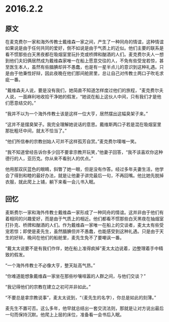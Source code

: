# 2016.2.2

## 原文

在麦克费尔一家和海外传教士戴维森一家之间，产生了一种同舟的情谊，这种情谊如果说是由于任何共同的爱好，倒不如说是由于气质上的近似。他们主要的联系是看不惯那些白天黑夜都在吸烟室里玩扑克或桥牌和酗酒的人们。麦克费尔夫人一想到他们夫妇俩居然成为戴维森家唯一在船上愿意交往的人，不免有些受宠若惊，甚至医生本人，虽然有些腼腆却并不愚蠢，也是有一星半点儿的意识到这种礼遇。只是由于他秉性好辩，因此夜晚在他们那间舱房里，总让自己对传教士两口子吹毛求疵一番。

"戴维森夫人说，要是没有我们，她简直不知道怎样度过他们的旅程，"麦克费尔夫人说，一面麻利地收拾干净她的假发，“她说在船上这伙人中间，只有我们才是他们愿意结交的。”

“我并不以为一个海外传教士该是这样一位大亨，居然摆出这幅臭架子来。”

“这并不是摆臭架子。我完全理解她说话的意思。戴维斯两口子若是混在吸烟室里那批粗坯中间，就太不恰当了。”

“他们所信奉的宗教创始人可并不这样孤芳自赏。”麦克费尔噗嗤一笑。

“我不知道曾经告诉你多少回不要拿宗教开玩笑，”他妻子回答，“我不该喜欢你这种德行的人，亚历克。你从来不看别人的优点。”

他用那双灰蓝色的眼睛，斜瞥了她一眼，但是没有作答。经过多年夫妻生活，他学会了得到和睦的最好办法，就是让他妻子讲完最后一句，不再回嘴。他比她先脱掉衣服，就此爬上上铺，躺下来看一会儿书入眠。



## 回忆

麦斯费尓一家和海外传教士戴维森一家形成了一种同舟的情谊。这并非由于他们有着相同的兴趣爱好，而是由于气质上的相近。他们都看不惯那些白天黑夜在抽烟室打扑克、桥牌和酗酒的人们。作为戴维森一家唯一在船上的交谈者，麦太太有些受宠若惊；即使是麦先生，虽然腼腆但并不愚蠢，也能感受到这种礼遇。只是由于天生的好辩，晚间在他们的船舱里，麦先生免不了要嘲讽一番。

“戴太太说要不是有我们作伴，她在船上准得疯掉”麦太太边说着，边整理着手中精致的假发。

“一个海外传教士不必像大亨，整天趾高气昂。”

“你难道能想象戴维森一家坐在那些吵嚷喧嚣的人群之间，与他们交谈？”

“我记得他们的宗教在建立之初可并非如此。”

“不要总是拿宗教说事”，麦太太说到，“（麦先生的名字），你总是如此的刻薄。”

麦先生不置可否。这么多年，他早就总结出一套交流法则，那就是让对方说出最后一句而保持沉默。他爬上上层的床位，准备看一会书后入眠。


